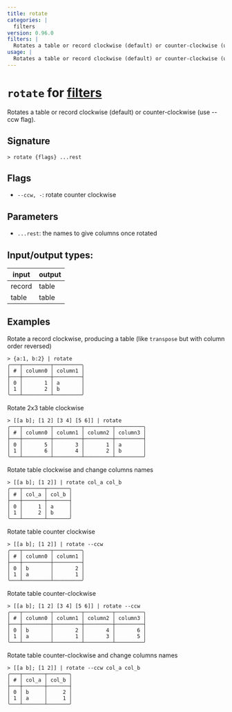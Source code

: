 ```yaml
---
title: rotate
categories: |
  filters
version: 0.96.0
filters: |
  Rotates a table or record clockwise (default) or counter-clockwise (use --ccw flag).
usage: |
  Rotates a table or record clockwise (default) or counter-clockwise (use --ccw flag).
---
```

<!-- This file is automatically generated. Please edit the command in https://github.com/nushell/nushell instead. -->

# `rotate` for [filters](/commands/categories/filters.md)

<div class='command-title'>Rotates a table or record clockwise (default) or counter-clockwise (use --ccw flag).</div>

## Signature

```> rotate {flags} ...rest```

## Flags

 -  `--ccw, -`: rotate counter clockwise

## Parameters

 -  `...rest`: the names to give columns once rotated


## Input/output types:

| input  | output |
| ------ | ------ |
| record | table  |
| table  | table  |
## Examples

Rotate a record clockwise, producing a table (like `transpose` but with column order reversed)
```nu
> {a:1, b:2} | rotate
╭───┬─────────┬─────────╮
│ # │ column0 │ column1 │
├───┼─────────┼─────────┤
│ 0 │       1 │ a       │
│ 1 │       2 │ b       │
╰───┴─────────┴─────────╯

```

Rotate 2x3 table clockwise
```nu
> [[a b]; [1 2] [3 4] [5 6]] | rotate
╭───┬─────────┬─────────┬─────────┬─────────╮
│ # │ column0 │ column1 │ column2 │ column3 │
├───┼─────────┼─────────┼─────────┼─────────┤
│ 0 │       5 │       3 │       1 │ a       │
│ 1 │       6 │       4 │       2 │ b       │
╰───┴─────────┴─────────┴─────────┴─────────╯

```

Rotate table clockwise and change columns names
```nu
> [[a b]; [1 2]] | rotate col_a col_b
╭───┬───────┬───────╮
│ # │ col_a │ col_b │
├───┼───────┼───────┤
│ 0 │     1 │ a     │
│ 1 │     2 │ b     │
╰───┴───────┴───────╯

```

Rotate table counter clockwise
```nu
> [[a b]; [1 2]] | rotate --ccw
╭───┬─────────┬─────────╮
│ # │ column0 │ column1 │
├───┼─────────┼─────────┤
│ 0 │ b       │       2 │
│ 1 │ a       │       1 │
╰───┴─────────┴─────────╯

```

Rotate table counter-clockwise
```nu
> [[a b]; [1 2] [3 4] [5 6]] | rotate --ccw
╭───┬─────────┬─────────┬─────────┬─────────╮
│ # │ column0 │ column1 │ column2 │ column3 │
├───┼─────────┼─────────┼─────────┼─────────┤
│ 0 │ b       │       2 │       4 │       6 │
│ 1 │ a       │       1 │       3 │       5 │
╰───┴─────────┴─────────┴─────────┴─────────╯

```

Rotate table counter-clockwise and change columns names
```nu
> [[a b]; [1 2]] | rotate --ccw col_a col_b
╭───┬───────┬───────╮
│ # │ col_a │ col_b │
├───┼───────┼───────┤
│ 0 │ b     │     2 │
│ 1 │ a     │     1 │
╰───┴───────┴───────╯

```
